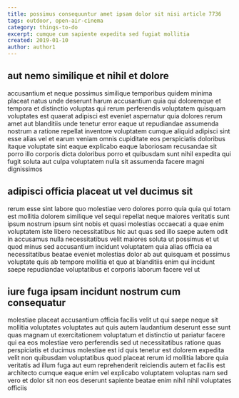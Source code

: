 ```yaml
---
title: possimus consequuntur amet ipsam dolor sit nisi article 7736
tags: outdoor, open-air-cinema
category: things-to-do
excerpt: cumque cum sapiente expedita sed fugiat mollitia
created: 2019-01-10
author: author1
---
```


## aut nemo similique et nihil et dolore

accusantium et neque possimus similique temporibus quidem minima placeat natus unde deserunt harum accusantium quia qui doloremque et tempora et distinctio voluptas qui rerum perferendis voluptatem quisquam voluptates est quaerat adipisci est eveniet aspernatur quia dolores rerum amet aut blanditiis unde tenetur error eaque ut repudiandae assumenda nostrum a ratione repellat inventore voluptatem cumque aliquid adipisci sint esse alias vel et earum veniam omnis cupiditate eos perspiciatis doloribus itaque voluptate sint eaque explicabo eaque laboriosam recusandae sit porro illo corporis dicta doloribus porro et quibusdam sunt nihil expedita qui fugit soluta aut culpa voluptatem nulla sit assumenda facere magni dignissimos

## adipisci officia placeat ut vel ducimus sit

rerum esse sint labore quo molestiae vero dolores porro quia quia qui totam est mollitia dolorem similique vel sequi repellat neque maiores veritatis sunt ipsum nostrum ipsum sint nobis et quasi molestias occaecati a quae enim voluptatem iste libero necessitatibus hic aut quas sed illo saepe autem odit in accusamus nulla necessitatibus velit maiores soluta ut possimus et ut quod minus sed accusantium incidunt voluptatem quia alias officia ea necessitatibus beatae eveniet molestias dolor ab aut quisquam et possimus voluptate quis ab tempore mollitia et quo at blanditiis enim qui incidunt saepe repudiandae voluptatibus et corporis laborum facere vel ut

## iure fuga ipsam incidunt nostrum cum consequatur

molestiae placeat accusantium officia facilis velit ut qui saepe neque sit mollitia voluptates voluptates aut quis autem laudantium deserunt esse sunt quas magnam ut exercitationem voluptatum et distinctio ut pariatur facere qui ea eos molestiae vero perferendis sed ut necessitatibus ratione quas perspiciatis et ducimus molestiae est id quis tenetur est dolorem expedita velit non quibusdam voluptatibus quod placeat rerum id mollitia labore quia veritatis ad illum fuga aut eum reprehenderit reiciendis autem et facilis est architecto cumque eaque enim vel explicabo voluptatem voluptas nam sed vero et dolor sit non eos deserunt sapiente beatae enim nihil nihil voluptates officiis

